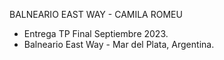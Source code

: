 BALNEARIO EAST WAY - CAMILA ROMEU

- Entrega TP Final Septiembre 2023.
- Balneario East Way - Mar del Plata, Argentina.

